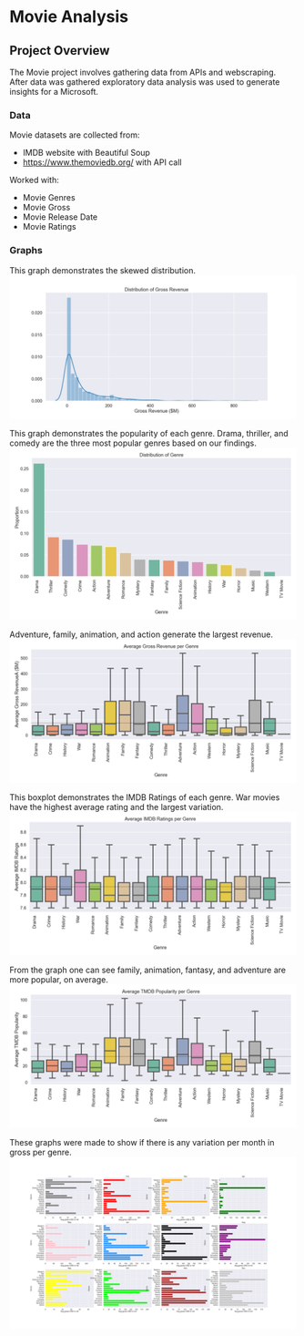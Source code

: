 # Movie Analysis

## Project Overview

The Movie project involves gathering data from APIs and webscraping. After data was gathered exploratory data analysis was used to generate insights for a Microsoft. 

### Data

Movie datasets are collected from:

* IMDB website with Beautiful Soup
* https://www.themoviedb.org/ with API call

Worked with:
* Movie Genres
* Movie Gross
* Movie Release Date
* Movie Ratings


### Graphs

This graph demonstrates the skewed distribution. 
![gross_earnings_distribution](gross_earnings_distribution.jpg)

This graph demonstrates the popularity of each genre. Drama, thriller, and comedy are the three most popular genres based on our findings. 
![distribution_genre](Distribution_genre.png)

Adventure, family, animation, and action generate the largest revenue. 
![average_gross_earnings](Average_Gross_Earnings.png)

This boxplot demonstrates the IMDB Ratings of each genre. War movies have the highest average rating and the largest variation. 
![average_rating](Average_IMDB_Ratings.png)

From the graph one can see family, animation, fantasy, and adventure are more popular, on average. 
![TMDB_popularity](Average_TMDB_Popularity.png)

These graphs were made to show if there is any variation per month in gross per genre.
![month_genre_gross_median](month_genre_gross_median.png)
